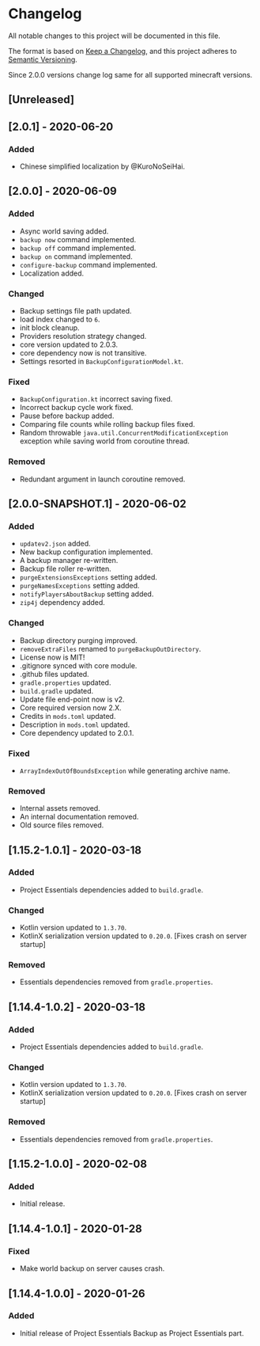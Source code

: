 # Changelog
All notable changes to this project will be documented in this file.

The format is based on [Keep a Changelog](https://keepachangelog.com/en/1.0.0/),
and this project adheres to [Semantic Versioning](https://semver.org/spec/v2.0.0.html).

Since 2.0.0 versions change log same for all supported minecraft versions.

## [Unreleased]

## [2.0.1] - 2020-06-20

### Added
- Chinese simplified localization by @KuroNoSeiHai.

## [2.0.0] - 2020-06-09

### Added
- Async world saving added.
- `backup now` command implemented.
- `backup off` command implemented.
- `backup on` command implemented.
- `configure-backup` command implemented.
- Localization added.

### Changed
- Backup settings file path updated.
- load index changed to `6`.
- init block cleanup.
- Providers resolution strategy changed.
- core version updated to 2.0.3.
- core dependency now is not transitive.
- Settings resorted in `BackupConfigurationModel.kt`.

### Fixed
- `BackupConfiguration.kt` incorrect saving fixed.
- Incorrect backup cycle work fixed.
- Pause before backup added.
- Comparing file counts while rolling backup files fixed.
- Random throwable `java.util.ConcurrentModificationException` exception while saving world from coroutine thread.

### Removed
- Redundant argument in launch coroutine removed.

## [2.0.0-SNAPSHOT.1] - 2020-06-02

### Added
- `updatev2.json` added.
- New backup configuration implemented.
- A backup manager re-written.
- Backup file roller re-written.
- `purgeExtensionsExceptions` setting added.
- `purgeNamesExceptions` setting added.
- `notifyPlayersAboutBackup` setting added.
- `zip4j` dependency added.

### Changed
- Backup directory purging improved.
- `removeExtraFiles` renamed to `purgeBackupOutDirectory`.
- License now is MIT!
- .gitignore synced with core module.
- .github files updated.
- `gradle.properties` updated.
- `build.gradle` updated.
- Update file end-point now is v2.
- Core required version now 2.X.
- Credits in `mods.toml` updated.
- Description in `mods.toml` updated.
- Core dependency updated to 2.0.1.

### Fixed
- `ArrayIndexOutOfBoundsException` while generating archive name.

### Removed
- Internal assets removed.
- An internal documentation removed.
- Old source files removed.

## [1.15.2-1.0.1] - 2020-03-18

### Added
- Project Essentials dependencies added to `build.gradle`.

### Changed
- Kotlin version updated to `1.3.70`.
- KotlinX serialization version updated to `0.20.0`. [Fixes crash on server startup]

### Removed
- Essentials dependencies removed from `gradle.properties`.

## [1.14.4-1.0.2] - 2020-03-18

### Added
- Project Essentials dependencies added to `build.gradle`.

### Changed
- Kotlin version updated to `1.3.70`.
- KotlinX serialization version updated to `0.20.0`. [Fixes crash on server startup]

### Removed
- Essentials dependencies removed from `gradle.properties`.

## [1.15.2-1.0.0] - 2020-02-08

### Added
- Initial release.

## [1.14.4-1.0.1] - 2020-01-28

### Fixed
- Make world backup on server causes crash.

## [1.14.4-1.0.0] - 2020-01-26

### Added
- Initial release of Project Essentials Backup as Project Essentials part.
